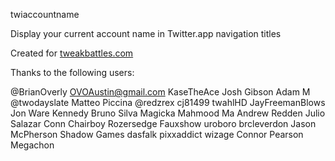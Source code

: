 twiaccountname

Display your current account name in Twitter.app navigation titles

Created for [tweakbattles.com](https://tweakbattles.com)

Thanks to the following users:

@BrianOverly
OVOAustin@gmail.com
KaseTheAce
Josh Gibson
Adam M
@twodayslate
Matteo Piccina
@redzrex
cj81499
twahlHD
JayFreemanBlows
Jon Ware
Kennedy
Bruno Silva
Magicka
Mahmood Ma
Andrew Redden
Julio Salazar
Conn
Chairboy
Rozersedge
Fauxshow
uroboro
brcleverdon
Jason McPherson
Shadow Games
dasfalk
pixxaddict
wizage
Connor Pearson
Megachon


